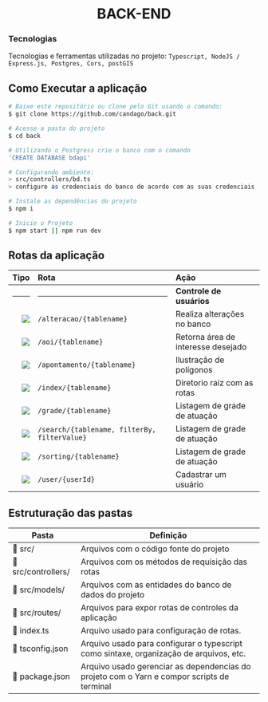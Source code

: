 <h1 align="center"> BACK-END  </h1>

### Tecnologias

Tecnologias e ferramentas utilizadas no projeto: `Typescript, NodeJS / Express.js, Postgres, Cors, postGIS`

## Como Executar a aplicação
```bash
# Baixe este repositório ou clone pelo Git usando o comando:
$ git clone https://github.com/candago/back.git

# Acesse a pasta do projeto
$ cd back

# Utilizando o Postgress crie o banco com o comando
'CREATE DATABASE bdapi'

# Configurando ambiente:
> src/controllers/bd.ts
> configure as credenciais do banco de acordo com as suas credenciais

# Instale as dependências do projeto
$ npm i

# Inicie o Projeto
$ npm start || npm run dev
```

## Rotas da aplicação
<div align="center">
  
|                                                                    Tipo | Rota                       | Ação                              |
| ----------------------------------------------------------------------: | :------------------------- | :-------------------------------- |
|                                                                    <hr> | <hr>                       | **Controle de usuários**          |
|   [![](https://img.shields.io/badge/POST-4682B4?style=for-the-badge)]() | `/alteracao/{tablename}`              | Realiza alterações no banco        |
|   [![](https://img.shields.io/badge/POST-4682B4?style=for-the-badge)]() | `/aoi/{tablename}`                     | Retorna área de interesse desejado                             |
|   [![](https://img.shields.io/badge/POST-4682B4?style=for-the-badge)]() | `/apontamento/{tablename}`             | Ilustração de polígonos       |
|   [![](https://img.shields.io/badge/POST-4682B4?style=for-the-badge)]() | `/index/{tablename}`                   | Diretorio raiz com as rotas  |
|   [![](https://img.shields.io/badge/POST-4682B4?style=for-the-badge)]() | `/grade/{tablename}`                   | Listagem de grade de atuação  |
|   [![](https://img.shields.io/badge/GET-2E8B57?style=for-the-badge)]()  | `/search/{tablename, filterBy, filterValue}`                   | Listagem de grade de atuação  |
|   [![](https://img.shields.io/badge/POST-4682B4?style=for-the-badge)]() | `/sorting/{tablename}`                   | Listagem de grade de atuação  |
|   [![](https://img.shields.io/badge/POST-4682B4?style=for-the-badge)]() | `/user/{userId}`           | Cadastrar um usuário |



</div>

## Estruturação das pastas

| Pasta                    | Definição                                                                                  |
| ------------------------ | ------------------------------------------------------------------------------------------ |
| 📁 src/                   | Arquivos com o código fonte do projeto                                                     |
| 📁 src/controllers/        | Arquivos com os métodos de requisição das rotas                                            |
| 📁 src/models/             | Arquivos com as entidades do banco de dados do projeto                                     |
| 📁 src/routes/            | Arquivos para expor rotas de controles da aplicação                                        |
| 📄 index.ts               | Arquivo usado para configuração de rotas.     |
| 📄 tsconfig.json          | Arquivo usado para configurar o typescript como sintaxe, organização de arquivos, etc.     |
| 📄 package.json           | Arquivo usado gerenciar as dependencias do projeto com o Yarn e compor scripts de terminal |
